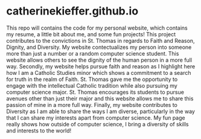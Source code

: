# catherinekieffer.github.io
This repo will contains the code for my personal website, which contains my resume, a little bit about me, and some fun projects! This project contributes to the convictions in St. Thomas in regards to Faith and Reason, Dignity, and Diversity. My website contectualizes my person into someone more than just a number or a random computer science student. This website allows others to see the dignity of the human person in a more full way. 
Secondly, my website helps pursue faith and reason as I highlight here how I am a Catholic Studies minor which shows a commitment to a search for truth in the realm of Faith. St. Thomas gave me the opportunity to engage with the intellectual Catholic tradition while also pursuing my computer science major. St. Thomas encourages its students to pursue avenues other than just their major and this website allows me to share this passion of mine in a more full way.
Finally, my website contributes to Diversity as I am able to share the ways I am diverse, particularly in the way that I can share my interests apart from computer science. My fun page really shows how outside of computer science, I bring a diversity of skills and interests to the world!
